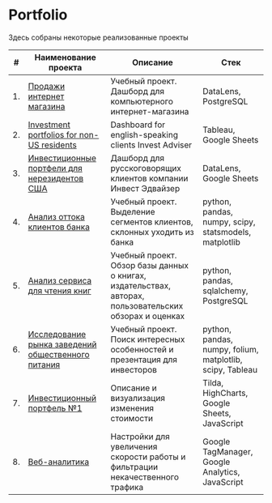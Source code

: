 # Portfolio

Здесь собраны некоторые реализованные проекты

| #    | Наименование проекта                | Описание                                                     | Стек                                                         |
| ---- | ------------------------------------------------------------ | ------------------------------------------------------------ | ------------------------------------------------------------ |
| 1.   | [Продажи интернет магазина](https://datalens.yandex/sobjbq3gy554e) | Учебный проект. <br/>Дашборд для компьютерного интернет-магазина | DataLens, PostgreSQL |
| 2.   | [Investment portfolios for non-US residents](https://public.tableau.com/app/profile/alex.slobodskoj/viz/Investmentportfoliosfornon-USresidents/portfolios) | Dashboard for english-speaking clients Invest Adviser | Tableau, Google Sheets |
| 3.   | [Инвестиционные портфели для нерезидентов США](https://datalens.yandex/ifh6gonzmke44) | Дашборд для русскоговорящих клиентов компании Инвест Эдвайзер | DataLens, Google Sheets |
| 4.   | [Анализ оттока клиентов банка](https://github.com/AlexSlobodskoj/Portfolio/tree/main/Bank_Churn) | Учебный проект. <br/>Выделение сегментов клиентов, склонных уходить из банка | python, pandas, numpy, scipy, statsmodels, matplotlib |
| 5.   | [Анализ сервиса для чтения книг](https://github.com/AlexSlobodskoj/Projects/blob/main/Book_Service/book_service.ipynb) | Учебный проект. <br/>Обзор базы данных о книгах, издательствах, авторах, пользовательских обзорах и оценках | python, pandas, sqlalchemy, PostgreSQL |
| 6.   | [Исследование рынка заведений общественного питания](https://github.com/AlexSlobodskoj/Projects/tree/main/Food_places_Moscow) | Учебный проект. <br/>Поиск интересных особенностей и презентация для инвесторов | python, pandas, numpy, folium, matplotlib, scipy, Tableau |
| 7.   | [Инвестиционный портфель №1](https://invest-adviser.com/investments/portfolio1) | Описание и визуализация изменения стоимости | Tilda, HighCharts, Google Sheets, JavaScript |
| 8.   | [Веб-аналитика](https://github.com/AlexSlobodskoj/Projects/tree/main/TagManager) | Настройки для увеличения скорости работы и фильтрации некачественного трафика |Google TagManager, Google Analytics, JavaScript |

